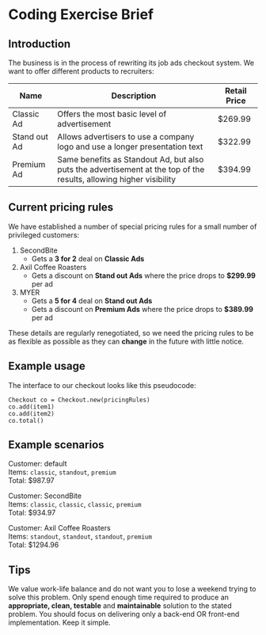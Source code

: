 # Coding Exercise Brief

## Introduction
The business is in the process of rewriting its job ads checkout system.
We want to offer different products to recruiters:

| Name | Description | Retail Price |
|---|---|---|
| Classic Ad | Offers the most basic level of advertisement | $269.99 |
| Stand out Ad | Allows advertisers to use a company logo and use a longer presentation text | $322.99 |
| Premium Ad | Same benefits as Standout Ad, but also puts the advertisement at the top of the results, allowing higher visibility | $394.99 |

## Current pricing rules
We have established a number of special pricing rules for a small number of privileged customers:
1. SecondBite
    - Gets a **3 for 2** deal on **Classic Ads**
2. Axil Coffee Roasters
    - Gets a discount on **Stand out Ads** where the price drops to **$299.99** per ad
3. MYER
    - Gets a **5 for 4** deal on **Stand out Ads**
    - Gets a discount on **Premium Ads** where the price drops to **$389.99** per ad

These details are regularly renegotiated, so we need the pricing rules to be as flexible as possible as they can **change** in the future with little notice.

## Example usage
The interface to our checkout looks like this pseudocode:
```
Checkout co = Checkout.new(pricingRules)
co.add(item1)
co.add(item2)
co.total()
```

## Example scenarios
Customer: default\
Items: `classic`, `standout`, `premium`\
Total: $987.97

Customer: SecondBite\
Items: `classic`, `classic`, `classic`, `premium`\
Total: $934.97

Customer: Axil Coffee Roasters\
Items: `standout`, `standout`, `standout`, `premium`\
Total: $1294.96

## Tips
We value work-life balance and do not want you to lose a weekend trying to solve this problem. Only spend enough time required to produce an **appropriate, clean, testable** and **maintainable** solution to the stated problem. You should focus on delivering only a back-end OR front-end implementation. Keep it simple.
